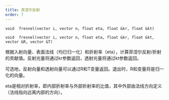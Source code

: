 ```yaml
---  
title: 菲涅尔反射  
order: 7  
---  
```


`void  fresnel(vector i, vector n, float eta, float &kr, float &kt)`  

`void  fresnel(vector i, vector n, float eta, float &kr, float &kt, vector &R, vector &T)`  

根据入射向量、表面法线（均已归一化）和折射率（eta），计算菲涅尔反射/折射的贡献值。反射光量将通过kr参数返回，透射光量将通过kt参数返回。  

可选地，反射向量和透射向量可以通过R和T变量返回。退出时，R和<type>变量将是归一化的向量。  

eta是相对折射率，即内部折射率与外部折射率的比值，其中外部由法线方向定义（法线指向远离内部的方向）。